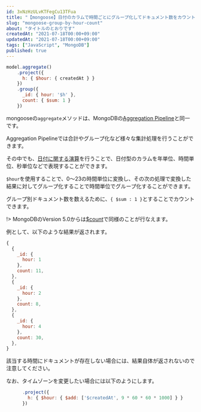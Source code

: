 ```yaml
---
id: 3xNzHzULvKTFegCu13TFua
title: "【mongoose】日付のカラムで時間ごとにグループ化してドキュメント数をカウントする"
slug: "mongoose-group-by-hour-count"
about: "タイトルのとおりです"
createdAt: "2021-07-18T00:00+09:00"
updatedAt: "2021-07-18T00:00+09:00"
tags: ["JavaScript", "MongoDB"]
published: true
---
```

```js
model.aggregate()
    .project({
      h: { $hour: { createdAt } }
    })
    .group({
      _id: { hour: '$h' },
      count: { $sum: 1 }
    })
```

mongooseの`aggregate`メソッドは、MongoDBの[Aggregation Pipeline](https://docs.mongodb.com/manual/core/aggregation-pipeline/)と同一です。

Aggregation Pipelineでは合計やグループ化など様々な集計処理を行うことができます。

その中でも、[日付に関する演算](https://docs.mongodb.com/manual/reference/operator/aggregation/#date-expression-operators)を行うことで、日付型のカラムを年単位、時間単位、秒単位などで表現することができます。

`$hour`を使用することで、0〜23の時間単位に変換し、その次の処理で変換した結果に対してグループ化することで時間単位でグループ化することができます。

グループ別ドキュメント数を数えるために、`{ $sum : 1 }`とすることでカウントできます。

!> MongoDBのVersion 5.0からは[$count](https://docs.mongodb.com/manual/reference/operator/aggregation/count-accumulator/#mongodb-group-grp.-count)で同様のことが行なえます。

例として、以下のような結果が返されます。

```js
{
  {
    _id: {
      hour: 1
    },
    count: 11,
  },
  {
    _id: {
      hour: 2
    },
    count: 8,
  },
  {
    _id: {
      hour: 4
    },
    count: 30,
  },
}
```

該当する時間にドキュメントが存在しない場合には、結果自体が返されないので注意してください。

なお、タイムゾーンを変更したい場合には以下のようにします。

```js
      .project({
        h: { $hour: { $add: ['$createdAt', 9 * 60 * 60 * 1000] } }
      })
```

